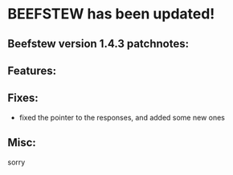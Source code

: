 # BEEFSTEW has been updated!

## Beefstew version 1.4.3 patchnotes:

## Features:

## Fixes:
- fixed the pointer to the responses, and added some new ones

## Misc:

sorry
